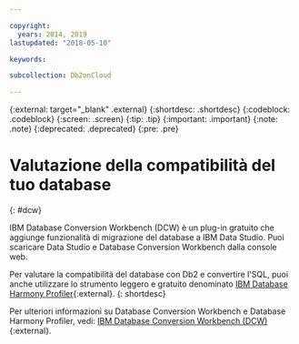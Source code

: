 ```yaml
---

copyright:
  years: 2014, 2019
lastupdated: "2018-05-10"

keywords: 

subcollection: Db2onCloud

---
```


<!-- Attribute definitions --> 
{:external: target="_blank" .external}
{:shortdesc: .shortdesc}
{:codeblock: .codeblock}
{:screen: .screen}
{:tip: .tip}
{:important: .important}
{:note: .note}
{:deprecated: .deprecated}
{:pre: .pre}

# Valutazione della compatibilità del tuo database
{: #dcw}

IBM Database Conversion Workbench (DCW) è un plug-in gratuito che aggiunge funzionalità di migrazione del database a IBM Data Studio. Puoi scaricare Data Studio e Database Conversion Workbench dalla console web.

Per valutare la compatibilità del database con Db2 e convertire l'SQL, puoi anche utilizzare lo strumento leggero e gratuito denominato [IBM Database Harmony Profiler](https://www.ibm.com/developerworks/community/blogs/05901c97-75b2-47a1-9c32-25f748855913/entry/Introducing_DCW_Lite?lang=en){:external}.
{: shortdesc}

Per ulteriori informazioni su Database Conversion Workbench e Database Harmony Profiler, vedi: [IBM Database Conversion Workbench (DCW)](https://www.ibm.com/support/knowledgecenter/en/SSFMBX/com.ibm.swg.im.dashdb.apdv.porting.doc/doc/c_compat_dcw.html){:external}.
